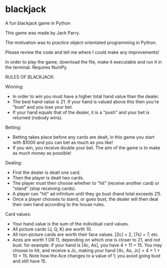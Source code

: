 # blackjack

A fun blackjack game in Python


This game was made by Jack Parry.

The motivation was to practice object-orientated programming in Python.

Please review the code and tell me where I could make any improvements!


In order to play the game, download the file, make it executable and run it in the terminal.
Requires NumPy.


RULES OF BLACKJACK:
 
Winning:
 - In order to win you must have a higher total hand value than the dealer.
 - The best hand value is 21. If your hand is valued above this then you're "bust" and you lose your bet.
 - If your hand equals that of the dealer, it is a "push" and your bet is returned (nobody wins).

Betting:
 - Betting takes place before any cards are dealt, in this game you start with $1000 and you can bet as much as you like!
 - If you win, you receive double your bet. The aim of the game is to make as much money as possible!

Dealing:
 - First the dealer is dealt one card.
 - Then the player is dealt two cards.
 - The player must then choose whether to "hit" (receive another card) or "stand" (stop receiving cards).
 - A player can "hit" ad infinitum until they go bust (hand total exceeds 21).
 - Once a player chooses to stand, or goes bust, the dealer will then deal their own hand according to the house rules.

Card values:
 - Your hand value is the sum of the individual card values.
 - All picture cards (J, Q, K) are worth 10.
 - All non-picture cards are worth their face values. [2c] = 2, [7s] = 7, etc.
 - Aces are worth 1 OR 11, depending on which one is closer to 21, and not bust.
 for example: if your hand is [4c, As], you have 4 + 11 = 15. 
 You may choose to hit, and receive a Jc, making your hand [4c, As, Jc] = 4 + 1 + 10 = 15. 
 Note how the Ace changes to a value of 1; you avoid going bust and still have 15.
 


 



